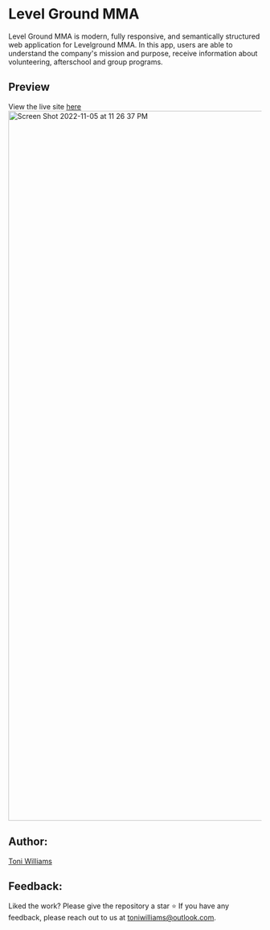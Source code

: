 # Level Ground MMA


Level Ground MMA is modern, fully responsive, and semantically structured web application for Levelground MMA. In this app, users are able to understand the company's mission and purpose, receive information about volunteering, afterschool and group programs.

## Preview

View the live site [here](https://levelground-mmastudio.netlify.app/)
<img width="1413" alt="Screen Shot 2022-11-05 at 11 26 37 PM" src="https://user-images.githubusercontent.com/100317017/200152573-d2cfd59a-d02b-4385-a4e0-b5bd893db2fb.png">
 

## Author:
[Toni Williams](https://toniwilliams.netlify.app)

## Feedback:
Liked the work? Please give the repository a star ⭐️
If you have any feedback, please reach out to us at toniwilliams@outlook.com.
